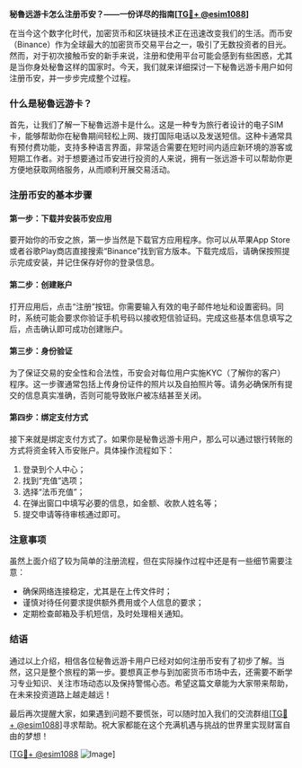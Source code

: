 **秘魯远游卡怎么注册币安？——一份详尽的指南[[TG💪+ @esim1088](https://t.me/s/esim1088)]**

在当今这个数字化时代，加密货币和区块链技术正在迅速改变我们的生活。而币安（Binance）作为全球最大的加密货币交易平台之一，吸引了无数投资者的目光。然而，对于初次接触币安的新手来说，注册和使用平台可能会感到有些困惑，尤其是当你身处秘鲁这样的国家时。今天，我们就来详细探讨一下秘魯远游卡用户如何注册币安，并一步步完成整个过程。

### 什么是秘魯远游卡？

首先，让我们了解一下秘魯远游卡是什么。这是一种专为旅行者设计的电子SIM卡，能够帮助你在秘魯期间轻松上网、拨打国际电话以及发送短信。这种卡通常具有预付费功能，支持多种语言界面，非常适合需要在短时间内适应新环境的游客或短期工作者。对于想要通过币安进行投资的人来说，拥有一张远游卡可以帮助你更方便地获取网络服务，从而顺利开展交易活动。

### 注册币安的基本步骤

#### 第一步：下载并安装币安应用

要开始你的币安之旅，第一步当然是下载官方应用程序。你可以从苹果App Store或者谷歌Play商店直接搜索“Binance”找到官方版本。下载完成后，请确保按照提示完成安装，并记住保存好你的登录信息。

#### 第二步：创建账户

打开应用后，点击“注册”按钮。你需要输入有效的电子邮件地址和设置密码。同时，系统可能会要求你验证手机号码以接收短信验证码。完成这些基本信息填写之后，点击确认即可成功创建账户。

#### 第三步：身份验证

为了保证交易的安全性和合法性，币安会对每位用户实施KYC（了解你的客户）程序。这一步骤通常包括上传身份证件的照片以及自拍照片等。请务必确保所有提交的信息真实准确，否则可能导致账户被冻结甚至关闭。

#### 第四步：绑定支付方式

接下来就是绑定支付方式了。如果你是秘魯远游卡用户，那么可以通过银行转账的方式将资金转入币安账户。具体操作流程如下：
1. 登录到个人中心；
2. 找到“充值”选项；
3. 选择“法币充值”；
4. 在弹出窗口中填写必要的信息，如金额、收款人姓名等；
5. 提交申请等待审核通过即可。

### 注意事项

虽然上面介绍了较为简单的注册流程，但在实际操作过程中还是有一些细节需要注意：
- 确保网络连接稳定，尤其是在上传文件时；
- 谨慎对待任何要求提供额外费用或个人信息的要求；
- 定期检查邮箱及手机短信，及时处理相关通知。

### 结语

通过以上介绍，相信各位秘魯远游卡用户已经对如何注册币安有了初步了解。当然，这只是整个旅程的第一步。要想真正参与到加密货币市场中去，还需要不断学习专业知识、关注市场动态以及保持警惕心态。希望这篇文章能为大家带来帮助，在未来投资道路上越走越远！

最后再次提醒大家，如果遇到问题不要慌张，可以随时加入我们的交流群组[[TG💪+ @esim1088](https://t.me/s/esim1088)]寻求帮助。祝大家都能在这个充满机遇与挑战的世界里实现财富自由的梦想！

[[TG💪+ @esim1088](https://t.me/s/esim1088) ![Image](https://i.postimg.cc/4NQfJmqS/Snipaste-2025-05-13-00-14-12.png)]